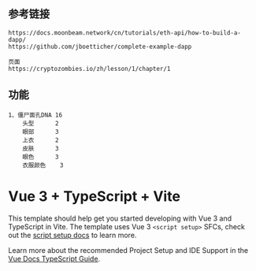 ## 参考链接
```
https://docs.moonbeam.network/cn/tutorials/eth-api/how-to-build-a-dapp/
https://github.com/jboetticher/complete-example-dapp

页面
https://cryptozombies.io/zh/lesson/1/chapter/1
```

## 功能
```
1、僵尸面孔DNA 16 
	头型		2
	眼部		3
	上衣		2
	皮肤		3
	眼色		3
	衣服颜色	3
```

# Vue 3 + TypeScript + Vite

This template should help get you started developing with Vue 3 and TypeScript in Vite. The template uses Vue 3 `<script setup>` SFCs, check out the [script setup docs](https://v3.vuejs.org/api/sfc-script-setup.html#sfc-script-setup) to learn more.

Learn more about the recommended Project Setup and IDE Support in the [Vue Docs TypeScript Guide](https://vuejs.org/guide/typescript/overview.html#project-setup).
